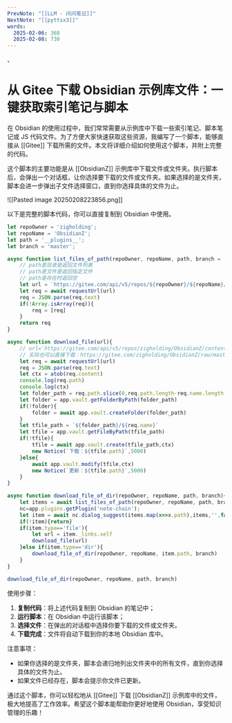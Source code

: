 ```yaml
---
PrevNote: "[[LLM - 问问笔记]]"
NextNote: "[[pyttsx3]]"
words:
  2025-02-06: 368
  2025-02-08: 730
---
```

、
# 从 Gitee 下载 Obsidian 示例库文件：一键获取索引笔记与脚本

在 Obsidian 的使用过程中，我们常常需要从示例库中下载一些索引笔记、脚本笔记或 JS 代码文件。为了方便大家快速获取这些资源，我编写了一个脚本，能够直接从 [[Gitee]] 下载所需的文件。本文将详细介绍如何使用这个脚本，并附上完整的代码。

这个脚本的主要功能是从 [[ObsidianZ]] 示例库中下载文件或文件夹。执行脚本后，会弹出一个对话框，让你选择要下载的文件或文件夹。如果选择的是文件夹，脚本会进一步弹出子文件选择窗口，直到你选择具体的文件为止。

![[Pasted image 20250208223856.png]]


以下是完整的脚本代码，你可以直接复制到 Obsidian 中使用。

```js //templater
let repoOwner = 'zigholding';
let repoName = 'ObsidianZ';
let path = '__plugins__'; 
let branch = 'master';

async function list_files_of_path(repoOwner, repoName, path, branch = 'master') {
	// path是目录是返回文件列表
	// path是文件是返回指定文件
	// path是存在时返回空
    let url = `https://gitee.com/api/v5/repos/${repoOwner}/${repoName}/contents/${path}?ref=${branch}`;
	let req = await requestUrl(url)
	req = JSON.parse(req.text)
	if(!Array.isArray(req)){
		req = [req]
	}
	return req
}

async function download_file(url){
	// url='https://gitee.com/api/v5/repos/zigholding/ObsidianZ/contents/__plugins__/_customJS_/DeepSeek.js'
	// 实际也可以直接下载：https://gitee.com/zigholding/ObsidianZ/raw/master/__plugins__/_customJS_/DeepSeek.js
	let req = await requestUrl(url)
	req = JSON.parse(req.text)
	let ctx = atob(req.content)
	console.log(req.path)
	console.log(ctx)
	let folder_path = req.path.slice(0,req.path.length-req.name.length-1)
	let folder = app.vault.getFolderByPath(folder_path)
	if(!folder){
		folder = await app.vault.createFolder(folder_path)
	}
	let tfile_path = `${folder_path}/${req.name}`
	let tfile = app.vault.getFileByPath(tfile_path)
	if(!tfile){
		tfile = await app.vault.create(tfile_path,ctx)
		new Notice(`下载：${tfile.path}`,5000)
	}else{
		await app.vault.modify(tfile,ctx)
		new Notice(`更新：${tfile.path}`,5000)
	}
}

async function download_file_of_dir(repoOwner, repoName, path, branch){
	let items = await list_files_of_path(repoOwner, repoName, path, branch)
	nc=app.plugins.getPlugin('note-chain');
	let item = await nc.dialog_suggest(items.map(x=>x.path),items,'',false)
	if(!item){return}
	if(item.type=='file'){
		let url = item._links.self
		download_file(url)
	}else if(item.type=='dir'){
		download_file_of_dir(repoOwner, repoName, item.path, branch)
	}
}

download_file_of_dir(repoOwner, repoName, path, branch)
```

使用步骤：
1. **复制代码**：将上述代码复制到 Obsidian 的笔记中；
2. **运行脚本**：在 Obsidian 中运行该脚本；
3. **选择文件**：在弹出的对话框中选择你要下载的文件或文件夹。
4. **下载完成**：文件将自动下载到你的本地 Obsidian 库中。

注意事项：
- 如果你选择的是文件夹，脚本会递归地列出文件夹中的所有文件，直到你选择具体的文件为止。
- 如果文件已经存在，脚本会提示你文件已更新。


通过这个脚本，你可以轻松地从 [[Gitee]] 下载 [[ObsidianZ]] 示例库中的文件，极大地提高了工作效率。希望这个脚本能帮助你更好地使用 Obsidian，享受知识管理的乐趣！

